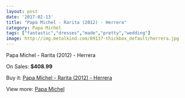 ```yaml
---
layout: post
date: '2017-02-13'
title: "Papa Michel - Rarita (2012) - Herrera"
category: Papa Michel
tags: ["fantastic","dresses","made","pretty","wedding"]
image: http://img.metalkind.com/89137-thickbox_default/herrera.jpg
---
```

Papa Michel - Rarita (2012) - Herrera

On Sales: **$408.99**
<a href="https://www.metalkind.com/en/papa-michel/4609-herrera.html"><amp-img layout="responsive" width="600" height="600" src="//img.metalkind.com/89137-thickbox_default/herrera.jpg" alt="Papa Michel - Rarita (2012) - Herrera 0" /></a>

Buy it: [Papa Michel - Rarita (2012) - Herrera](https://www.metalkind.com/en/papa-michel/4609-herrera.html "Papa Michel - Rarita (2012) - Herrera")

View more: [Papa Michel](https://www.metalkind.com/en/97-papa-michel "Papa Michel")